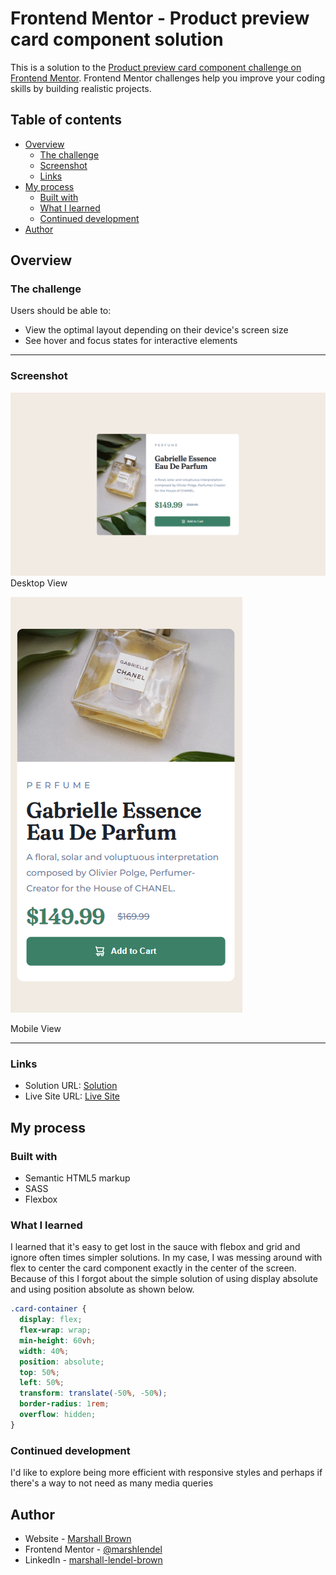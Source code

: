 # Frontend Mentor - Product preview card component solution

This is a solution to the [Product preview card component challenge on Frontend Mentor](https://www.frontendmentor.io/challenges/product-preview-card-component-GO7UmttRfa). Frontend Mentor challenges help you improve your coding skills by building realistic projects. 

## Table of contents

- [Overview](#overview)
  - [The challenge](#the-challenge)
  - [Screenshot](#screenshot)
  - [Links](#links)
- [My process](#my-process)
  - [Built with](#built-with)
  - [What I learned](#what-i-learned)
  - [Continued development](#continued-development)
- [Author](#author)

## Overview

### The challenge

Users should be able to:

- View the optimal layout depending on their device's screen size
- See hover and focus states for interactive elements
---
### Screenshot

![](./design/finished-desktop.png)
Desktop View

![](./design/finished-mobile.png)

Mobile View

---
### Links

- Solution URL: [Solution](https://github.com/marshlendel/product-preview-card)
- Live Site URL: [Live Site](https://tangerine-sunburst-d13985.netlify.app)

## My process

### Built with

- Semantic HTML5 markup
- SASS
- Flexbox


### What I learned

I learned that it's easy to get lost in the sauce with flebox and grid and ignore often times simpler solutions. In my case, I was messing around with flex to center the card component exactly in the center of the screen. Because of this I forgot about the simple solution of using display absolute and using position absolute as shown below.
```css
.card-container {
  display: flex;
  flex-wrap: wrap;
  min-height: 60vh;
  width: 40%;
  position: absolute;
  top: 50%;
  left: 50%;
  transform: translate(-50%, -50%);
  border-radius: 1rem;
  overflow: hidden;
}
```


### Continued development

I'd like to explore being more efficient with responsive styles and perhaps if there's a way to not need as many media queries

## Author

- Website - [Marshall Brown](https://sunny-sunburst-5bff07.netlify.app/)
- Frontend Mentor - [@marshlendel](https://www.frontendmentor.io/profile/marshlendel)
- LinkedIn - [marshall-lendel-brown](https://www.linkedin.com/in/marshall-lendel-brown/)
